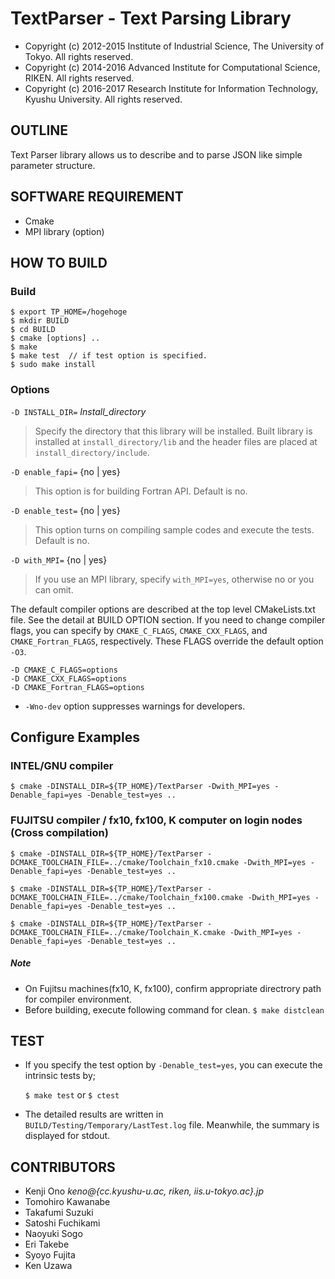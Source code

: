 # TextParser - Text Parsing Library

- Copyright (c) 2012-2015 Institute of Industrial Science, The University of Tokyo. All rights reserved.
- Copyright (c) 2014-2016 Advanced Institute for Computational Science, RIKEN. All rights reserved.
- Copyright (c) 2016-2017 Research Institute for Information Technology, Kyushu University. All rights reserved.


## OUTLINE
Text Parser library allows us to describe and to parse JSON like simple parameter structure.


## SOFTWARE REQUIREMENT
- Cmake
- MPI library (option)


## HOW TO BUILD

### Build

~~~
$ export TP_HOME=/hogehoge
$ mkdir BUILD
$ cd BUILD
$ cmake [options] ..
$ make
$ make test  // if test option is specified.
$ sudo make install
~~~

### Options

`-D INSTALL_DIR=` *Install_directory*

>  Specify the directory that this library will be installed. Built library is
   installed at `install_directory/lib` and the header files are placed at
   `install_directory/include`.

`-D enable_fapi=` {no | yes}

>  This option is for building Fortran API. Default is no.

`-D enable_test=` {no | yes}

>  This option turns on compiling sample codes and execute the tests. Default is no.

`-D with_MPI=` {no | yes}

>  If you use an MPI library, specify `with_MPI=yes`, otherwise no or you can omit.


The default compiler options are described at the top level CMakeLists.txt file.
See the detail at BUILD OPTION section. If you need to change compiler flags,
you can specify by `CMAKE_C_FLAGS`, `CMAKE_CXX_FLAGS`, and `CMAKE_Fortran_FLAGS`, respectively. These FLAGS override the default option `-O3`.

~~~
-D CMAKE_C_FLAGS=options
-D CMAKE_CXX_FLAGS=options
-D CMAKE_Fortran_FLAGS=options
~~~

* `-Wno-dev` option suppresses warnings for developers.


## Configure Examples

### INTEL/GNU compiler

  ~~~
  $ cmake -DINSTALL_DIR=${TP_HOME}/TextParser -Dwith_MPI=yes -Denable_fapi=yes -Denable_test=yes ..
  ~~~


### FUJITSU compiler / fx10, fx100, K computer on login nodes (Cross compilation)

~~~
$ cmake -DINSTALL_DIR=${TP_HOME}/TextParser -DCMAKE_TOOLCHAIN_FILE=../cmake/Toolchain_fx10.cmake -Dwith_MPI=yes -Denable_fapi=yes -Denable_test=yes ..

$ cmake -DINSTALL_DIR=${TP_HOME}/TextParser -DCMAKE_TOOLCHAIN_FILE=../cmake/Toolchain_fx100.cmake -Dwith_MPI=yes -Denable_fapi=yes -Denable_test=yes ..

$ cmake -DINSTALL_DIR=${TP_HOME}/TextParser -DCMAKE_TOOLCHAIN_FILE=../cmake/Toolchain_K.cmake -Dwith_MPI=yes -Denable_fapi=yes -Denable_test=yes ..
~~~


##### Note
- On Fujitsu machines(fx10, K, fx100), confirm appropriate directrory path for compiler environment.
- Before building, execute following command for clean. `$ make distclean`



## TEST
* If you specify the test option by `-Denable_test=yes`, you can
execute the intrinsic tests by;

	`$ make test` or `$ ctest`

* The detailed results are written in `BUILD/Testing/Temporary/LastTest.log` file.
Meanwhile, the summary is displayed for stdout.



## CONTRIBUTORS

* Kenji    Ono        *keno@{cc.kyushu-u.ac, riken, iis.u-tokyo.ac}.jp*
* Tomohiro Kawanabe
* Takafumi Suzuki
* Satoshi  Fuchikami
* Naoyuki  Sogo
* Eri      Takebe
* Syoyo    Fujita
* Ken      Uzawa

